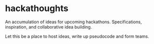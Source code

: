 # hackathoughts
An accumulation of ideas for upcoming hackathons. Specifications, inspiration, and collaborative idea building.

Let this be a place to host ideas, write up pseudocode and form teams.
